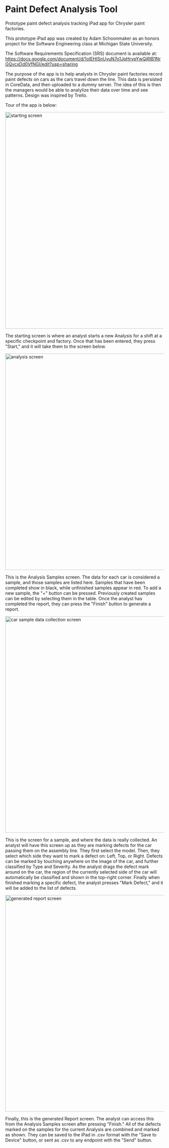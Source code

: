 # Paint Defect Analysis Tool

Prototype paint defect analysis tracking iPad app for Chrysler paint factories.

This prototype iPad app was created by Adam Schoonmaker as an honors project for the Software Engineering class at Michigan State University. 

The Software Requirements Specification (SRS) document is available at: https://docs.google.com/document/d/1oIEHISnUyuN7o1JpHrvpYwQjRIB1NrGQvcxDd0VfNGI/edit?usp=sharing

The purpose of the app is to help analysts in Chrysler paint factories record paint defects on cars as the cars travel down the line. This data is persisted in CoreData, and then uploaded to a dummy server. The idea of this is then the managers would be able to analylize their data over time and see patterns. Design was inspired by Trello.

Tour of the app is below:

<img width="688" alt="starting screen" src="https://cloud.githubusercontent.com/assets/7013639/12734731/505dd5b6-c910-11e5-8c29-2ab6938a5efb.png">

The starting screen is where an analyst starts a new Analysis for a shift at a specific checkpoint and factory. Once that has been entered, they press "Start," and it will take them to the screen below.

<img width="688" alt="analysis screen" src="https://cloud.githubusercontent.com/assets/7013639/12734843/116820cc-c911-11e5-8214-40858368a2c2.png">

This is the Analysis Samples screen. The data for each car is considered a sample, and those samples are listed here. Samples that have been completed show in black, while unfinished samples appear in red. To add a new sample, the "+" button can be pressed. Previously created samples can be edited by selecting them in the table. Once the analyst has completed the report, they can press the "Finish" button to generate a report.

<img width="688" alt="car sample data collection screen" src="https://cloud.githubusercontent.com/assets/7013639/12734846/16ba64ae-c911-11e5-82be-ed3fd508761d.png">

This is the screen for a sample, and where the data is really collected. An analyst will have this screen up as they are marking defects for the car passing them on the assembly line. They first select the model. Then, they select which side they want to mark a defect on: Left, Top, or Right. Defects can be marked by touching anywhere on the image of the car, and further classified by Type and Severity. As the analyst drags the defect mark around on the car, the region of the currently selected side of the car will automatically be classified and shown in the top-right corner. Finally when finished marking a specific defect, the analyst presses "Mark Defect," and it will be added to the list of defects.

<img width="688" alt="generated report screen" src="https://cloud.githubusercontent.com/assets/7013639/12734848/1864553a-c911-11e5-86e3-7d15fc7a232e.png">

Finally, this is the generated Report screen. The analyst can access this from the Analysis Samples screen after pressing "Finish." All of the defects marked on the samples for the current Analysis are combined and marked as shown. They can be saved to the iPad in .csv format with the "Save to Device" button, or sent as .csv to any endpoint with the "Send" button.
